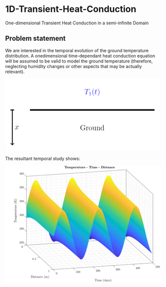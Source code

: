 # 1D-Transient-Heat-Conduction
One-dimensional Transient Heat Conduction in a semi-infinite Domain

## Problem statement
We are interested in the temporal evolution of the ground temperature distribution. A onedimensional time-dependant heat conduction equation will be assumed to be valid to model the ground temperature (therefore, neglecting humidity changes or other aspects that may be actually relevant).

<img src="images/problem_scheme.png" width="500">

The resultant temporal study shows:

<img src="images/temperature_vs_x_t.jpg" width="700">

